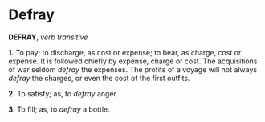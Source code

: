 # Defray

**DEFRAY**, _verb transitive_

**1.** To pay; to discharge, as cost or expense; to bear, as charge, cost or expense. It is followed chiefly by expense, charge or cost. The acquisitions of war seldom _defray_ the expenses. The profits of a voyage will not always _defray_ the charges, or even the cost of the first outfits.

**2.** To satisfy; as, to _defray_ anger.

**3.** To fill; as, to _defray_ a bottle.